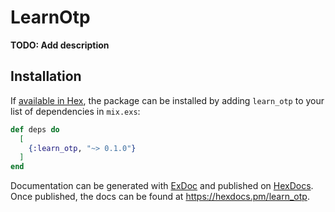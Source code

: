 # LearnOtp

**TODO: Add description**

## Installation

If [available in Hex](https://hex.pm/docs/publish), the package can be installed
by adding `learn_otp` to your list of dependencies in `mix.exs`:

```elixir
def deps do
  [
    {:learn_otp, "~> 0.1.0"}
  ]
end
```

Documentation can be generated with [ExDoc](https://github.com/elixir-lang/ex_doc)
and published on [HexDocs](https://hexdocs.pm). Once published, the docs can
be found at <https://hexdocs.pm/learn_otp>.

